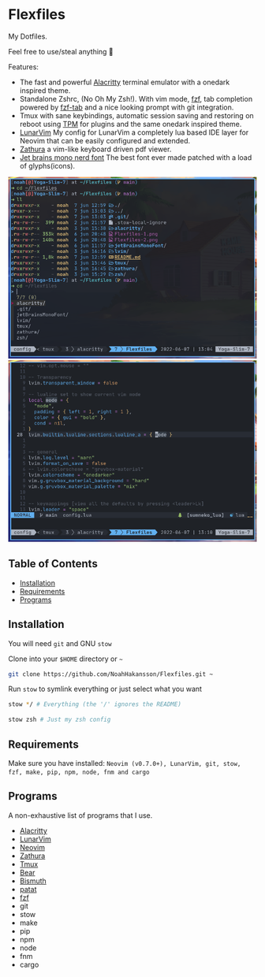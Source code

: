 # Flexfiles

My Dotfiles.

Feel free to use/steal anything 🙂

Features:

- The fast and powerful [Alacritty](https://github.com/alacritty/alacritty) terminal emulator with a onedark inspired theme.
- Standalone Zshrc, (No Oh My Zsh!). With vim mode, [fzf](https://github.com/junegunn/fzf), tab completion powered by [fzf-tab](https://github.com/Aloxaf/fzf-tab) and a nice looking prompt with git integration.
- Tmux with sane keybindings, automatic session saving and restoring on reboot using [TPM](https://github.com/tmux-plugins/tpm) for plugins and the same onedark inspired theme.
- [LunarVim](https://www.lunarvim.org/) My config for LunarVim a completely lua based IDE layer for Neovim that can be easily configured and extended.
- [Zathura](https://pwmt.org/projects/zathura/) a vim-like keyboard driven pdf viewer. 
- [Jet brains mono nerd font](https://github.com/ryanoasis/nerd-fonts) The best font ever made patched with a load of glyphs(icons).

![Flexfiles image 1](./Flexfiles-1.png)
![Flexfiles image 2](./Flexfiles-2.png)

## Table of Contents

- [Installation](#Installation)
- [Requirements](#Requirements)
- [Programs](#Programs)

## Installation

You will need `git` and GNU `stow`

Clone into your `$HOME` directory or `~`

```bash
git clone https://github.com/NoahHakansson/Flexfiles.git ~
```

Run `stow` to symlink everything or just select what you want

```bash
stow */ # Everything (the '/' ignores the README)
```

```bash
stow zsh # Just my zsh config
```

## Requirements

Make sure you have installed:
`Neovim (v0.7.0+), LunarVim, git, stow, fzf, make, pip, npm, node, fnm and cargo`

## Programs

A non-exhaustive list of programs that I use.

- [Alacritty](https://github.com/alacritty/alacritty)
- [LunarVim](https://www.lunarvim.org)
- [Neovim](https://neovim.io/)
- [Zathura](https://pwmt.org/projects/zathura/)
- [Tmux](https://github.com/tmux/tmux)
- [Bear](https://github.com/rizsotto/Bear)
- [Bismuth](https://github.com/Bismuth-Forge/bismuth)
- [patat](https://github.com/jaspervdj/patat)
- [fzf](https://github.com/junegunn/fzf)
- git
- stow
- make
- pip
- npm
- node
- fnm
- cargo


